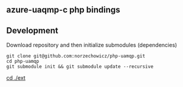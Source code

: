 ## azure-uaqmp-c php bindings


## Development

Download repository and then initialize submodules (dependencies)

```
git clone git@github.com:norzechowicz/php-uamqp.git
cd php-uamqp
git submodule init && git submodule update --recursive
```

[cd ./ext](/ext)